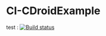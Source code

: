 # CI-CDroidExample
test : [![Build status](https://build.appcenter.ms/v0.1/apps/af3e1c05-05af-4060-9919-3c7d03f65d9f/branches/test/badge)](https://appcenter.ms)
